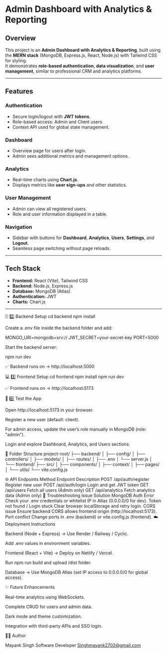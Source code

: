 # Admin Dashboard with Analytics & Reporting

## Overview
This project is an **Admin Dashboard with Analytics & Reporting**, built using the **MERN stack** (MongoDB, Express.js, React, Node.js) with Tailwind CSS for styling.  
It demonstrates **role-based authentication**, **data visualization**, and **user management**, similar to professional CRM and analytics platforms.

---

## Features

### Authentication
- Secure login/logout with **JWT tokens**.
- Role-based access: Admin and Client users.
- Context API used for global state management.

### Dashboard
- Overview page for users after login.
- Admin sees additional metrics and management options.

### Analytics
- Real-time charts using **Chart.js**.
- Displays metrics like **user sign-ups** and other statistics.

### User Management
- Admin can view all registered users.
- Role and user information displayed in a table.

### Navigation
- Sidebar with buttons for **Dashboard**, **Analytics**, **Users**, **Settings**, and **Logout**.
- Seamless page switching without page reloads.

---

## Tech Stack
- **Frontend:** React (Vite), Tailwind CSS  
- **Backend:** Node.js, Express.js  
- **Database:** MongoDB (Atlas)  
- **Authentication:** JWT  
- **Charts:** Chart.js  

---
🗄️ 2️⃣ Backend Setup
cd backend
npm install


Create a .env file inside the backend folder and add:

MONGO_URI=mongodb+srv://<your-mongodb-connection-string>
JWT_SECRET=your-secret-key
PORT=5000


Start the backend server:

npm run dev


✅ Backend runs on → http://localhost:5000

💻 3️⃣ Frontend Setup
cd frontend
npm install
npm run dev


✅ Frontend runs on → http://localhost:5173

🧪 4️⃣ Test the App

Open http://localhost:5173 in your browser.

Register a new user (default: client).

For admin access, update the user’s role manually in MongoDB (role: "admin").

Login and explore Dashboard, Analytics, and Users sections.

📁 Folder Structure
project-root/
├── backend/
│   ├── config/
│   ├── controllers/
│   ├── models/
│   ├── routes/
│   ├── .env
│   └── server.js
│
└── frontend/
    ├── src/
    │   ├── components/
    │   ├── context/
    │   ├── pages/
    │   └── utils/
    └── vite.config.js

🌐 API Endpoints
Method	Endpoint	Description
POST	/api/auth/register	Register new user
POST	/api/auth/login	Login and get JWT token
GET	/api/users	Fetch all users (Admin only)
GET	/api/analytics	Fetch analytics data (Admin only)
🧰 Troubleshooting
Issue	Solution
MongoDB Auth Error	Check your .env credentials or whitelist IP in Atlas (0.0.0.0/0 for dev).
Token not found / Login stuck	Clear browser localStorage and retry login.
CORS issue	Ensure backend CORS allows frontend origin (http://localhost:5173).
Port conflict	Change ports in .env (backend) or vite.config.js (frontend).
☁️ Deployment Instructions

Backend (Node + Express) → Use Render / Railway / Cyclic.

Add .env values in environment variables.

Frontend (React + Vite) → Deploy on Netlify / Vercel.

Run npm run build and upload /dist folder.

Database → Use MongoDB Atlas (set IP access to 0.0.0.0/0 for global access).

✨ Future Enhancements

Real-time analytics using WebSockets.

Complete CRUD for users and admin data.

Dark mode and theme customization.

Integration with third-party APIs and SSO login.

👨‍💻 Author

Mayank Singh
Software Developer
Singhmayank2702@gmail.com
